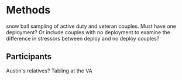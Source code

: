 # Methods

snow ball sampling of active duty and veteran couples. Must have one deployment? Or include couples with no deployment to examine the difference in stressors between deploy and no deploy couples?
## Participants
Austin's relatives?
Tabling at the VA